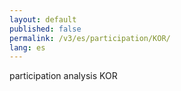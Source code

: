```yaml
---
layout: default
published: false
permalink: /v3/es/participation/KOR/
lang: es
---
```


participation analysis KOR
